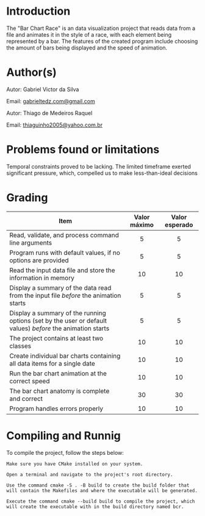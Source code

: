 # Introduction

<!-- TODO -->
The "Bar Chart Race" is an data visualization project that reads data from a file and animates it in the style of a race, with each element being represented by a bar.
The features of the created program include choosing the amount of bars being displayed and the speed of animation. 

# Author(s)

<!-- TODO -->
Autor: Gabriel Victor da Silva

Email: gabrieltedz.com@gmail.com

Autor: Thiago de Medeiros Raquel

Email: thiaguinho2005@yahoo.com.br

# Problems found or limitations

<!-- TODO -->
Temporal constraints proved to be lacking. The limited timeframe exerted significant pressure, which, compelled us to make less-than-ideal decisions

# Grading

<!-- TODO -->


Item     | Valor máximo   | Valor esperado
-------- | :-----: | :-----:
Read, validate, and process command line arguments | 5 | 5
Program runs with default values, if no options are provided | 5 | 5
Read the input data file and store the information in memory    | 10 | 10
Display a summary of the data read from the input file _before_ the animation starts | 5 | 5
Display a summary of the running options (set by the user or default values) _before_ the animation starts | 5 | 5
The project contains at least two classes | 10 | 10
Create individual bar charts containing all data items for a single date | 10 | 10
Run the bar chart animation at the correct speed | 10  | 10
The bar chart anatomy is complete and correct | 30 | 30
Program handles errors properly | 10 | 10

# Compiling and Runnig

<!-- TODO -->
To compile the project, follow the steps below:

    Make sure you have CMake installed on your system.

    Open a terminal and navigate to the project's root directory.

    Use the command cmake -S . -B build to create the build folder that will contain the Makefiles and where the executable will be generated.

    Execute the command cmake --build build to compile the project, which will create the executable with in the build directory named bcr.

